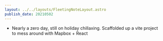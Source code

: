 ```yaml
---
layout: ../../layouts/FleetingNoteLayout.astro
publish_date: 20210502
---
```


- Nearly a zero day, still on holiday chillaxing. Scaffolded up a vite project to mess around with Mapbox + React

